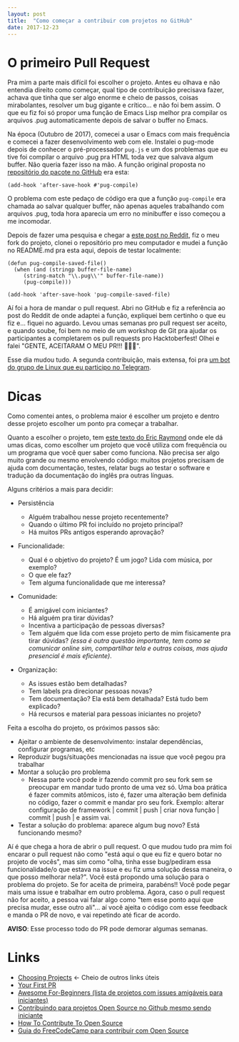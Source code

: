 ```yaml
---
layout: post
title:  "Como começar a contribuir com projetos no GitHub"
date: 2017-12-23
---
```


# O primeiro Pull Request

Pra mim a parte mais difícil foi escolher o projeto. Antes eu olhava e não
entendia direito como começar, qual tipo de contribuição precisava fazer, achava
que tinha que ser algo enorme e cheio de passos, coisas mirabolantes, resolver
um bug gigante e crítico... e não foi bem assim. O que eu fiz foi só propor uma
função de Emacs Lisp melhor pra compilar os arquivos .pug automaticamente depois
de salvar o buffer no Emacs.

Na época (Outubro de 2017), comecei a usar o Emacs com mais frequência e comecei
a fazer desenvolvimento web com ele. Instalei o pug-mode depois de conhecer o
pré-processador `pug.js` e um dos problemas que eu tive foi compilar o arquivo
.pug pra HTML toda vez que salvava algum buffer. Não queria fazer isso na mão. A
função original proposta no [repositório do pacote no
GitHub](https://github.com/hlissner/emacs-pug-mode) era esta:

```
(add-hook 'after-save-hook #'pug-compile)
```

O problema com este pedaço de código era que a função `pug-compile` era chamada
ao salvar qualquer buffer, não apenas aqueles trabalhando com arquivos .pug,
toda hora aparecia um erro no minibuffer e isso começou a me incomodar.

Depois de fazer uma pesquisa e chegar a [este post no
Reddit](https://www.reddit.com/r/emacs/comments/741tx6/how_to_change_default_findfile_action_for/),
fiz o meu fork do projeto, clonei o repositório pro meu computador e mudei a
função no README.md pra esta aqui, depois de testar localmente:

```
(defun pug-compile-saved-file()
  (when (and (stringp buffer-file-name)
     (string-match "\\.pug\\'" buffer-file-name))
     (pug-compile)))

(add-hook 'after-save-hook 'pug-compile-saved-file)
```

Aí foi a hora de mandar o pull request. Abri no GitHub e fiz a referência ao
post do Reddit de onde adaptei a função, expliquei bem certinho o que eu fiz
e... fiquei no aguardo. Levou umas semanas pro pull request ser aceito, e
quando soube, foi bem no meio de um workshop de Git pra ajudar os participantes
a completarem os pull requests pro Hacktoberfest! Olhei e falei "GENTE,
ACEITARAM O MEU PR!!! 🙌🙌🙌".

Esse dia mudou tudo. A segunda contribuição, mais extensa, foi pra [um bot do
grupo de Linux que eu participo no
Telegram](https://github.com/helioloureiro/homemadescripts).

# Dicas

Como comentei antes, o problema maior é escolher um projeto e dentro desse
projeto escolher um ponto pra começar a trabalhar.

Quanto a escolher o projeto, tem [este texto do Eric
Raymond](http://www.catb.org/~esr/faqs/hacking-howto.html#idm45418026893328)
onde ele dá
umas dicas, como escolher um projeto que você utiliza com frequência ou um
programa que você quer saber como funciona. Não precisa ser algo muito grande ou
mesmo envolvendo código: muitos projetos precisam de ajuda com documentação,
testes, relatar bugs ao testar o software e tradução da documentação do inglês
pra outras línguas.

Alguns critérios a mais para decidir:

- Persistência
  + Alguém trabalhou nesse projeto recentemente?
  + Quando o último PR foi incluído no projeto principal?
  + Há muitos PRs antigos esperando aprovação?

- Funcionalidade:
  + Qual é o objetivo do projeto? É um jogo? Lida com música, por exemplo?
  + O que ele faz?
  + Tem alguma funcionalidade que me interessa?

- Comunidade:
  + É amigável com iniciantes?
  + Há alguém pra tirar dúvidas?
  + Incentiva a participação de pessoas diversas?
  + Tem alguém que lida com esse projeto perto de mim fisicamente pra tirar
    dúvidas? _(essa é outra questão importante, tem como se comunicar online
    sim, compartilhar tela e outras coisas, mas ajuda presencial é mais
    eficiente)_.

- Organização:
  + As issues estão bem detalhadas?
  + Tem labels pra direcionar pessoas novas?
  + Tem documentação? Ela está bem detalhada? Está tudo bem explicado?
  + Há recursos e material para pessoas iniciantes no projeto?

Feita a escolha do projeto, os próximos passos são:

- Ajeitar o ambiente de desenvolvimento: instalar dependências, configurar
  programas, etc
- Reproduzir bugs/situações mencionadas na issue que você pegou pra trabalhar
- Montar a solução pro problema
  + Nessa parte você pode ir fazendo commit pro seu fork sem se preocupar em
    mandar tudo pronto de uma vez só. Uma boa prática é fazer commits atômicos,
    isto é, fazer uma alteração bem definida no código, fazer o commit e mandar
    pro seu fork.
    Exemplo: alterar configuração de framework | commit | push | criar nova
    função | commit | push | e assim vai.
- Testar a solução do problema: aparece algum bug novo? Está funcionando mesmo?

Aí é que chega a hora de abrir o pull request.
O que mudou tudo pra mim foi encarar o pull request não como "está aqui o que eu
fiz e quero botar no projeto de vocês", mas sim como "olha, tinha esse
bug/pediram essa funcionalidade/o que estava na issue e eu fiz uma solução dessa
maneira, o que posso melhorar nela?". Você está propondo uma solução para o
problema do projeto. Se for aceita de primeira, parabéns!! Você pode pegar mais
uma issue e trabalhar em outro problema.
Agora, caso o pull request não for aceito, a pessoa vai falar algo como "tem
esse ponto aqui que precisa mudar, esse outro ali"... aí você ajeita o código
com esse feedback e manda o PR de novo, e vai repetindo até ficar de acordo.

**AVISO**: Esse processo todo do PR pode demorar algumas semanas.

# Links

- [Choosing Projects](https://github.com/collections/choosing-projects) <- Cheio
de outros links úteis
- [Your First PR](https://yourfirstpr.github.io/)
- [Awesome For-Beginners (lista de projetos com issues amigáveis para
iniciantes)](https://github.com/MunGell/awesome-for-beginners)
- [Contribuindo para projetos Open Source no Github mesmo sendo
  iniciante](https://woliveiras.com.br/posts/contribuindo-para-projetos-open-source-no-github-mesmo-sendo-iniciante/)
- [How To Contribute To Open
  Source](https://opensource.guide/how-to-contribute/)
- [Guia do FreeCodeCamp para contribuir com Open Source](https://github.com/freeCodeCamp/how-to-contribute-to-open-source)
